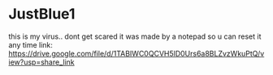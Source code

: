 # JustBlue1
this is my virus.. dont get scared it was made by a notepad so u can reset it any time link: https://drive.google.com/file/d/1TABIWC0QCVH5lD0Urs6a8BLZvzWkuPtQ/view?usp=share_link
